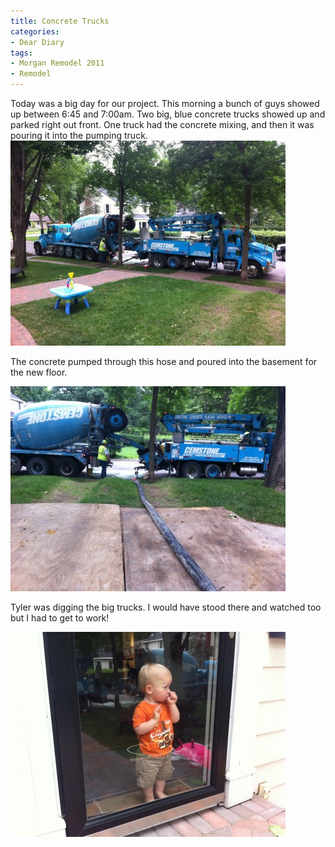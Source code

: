 ```yaml
---
title: Concrete Trucks
categories:
- Dear Diary
tags:
- Morgan Remodel 2011
- Remodel
---
```


Today was a big day for our project. This morning a bunch of guys showed up between 6:45 and 7:00am. Two big, blue concrete trucks showed up and parked right out front. One truck had the concrete mixing, and then it was pouring it into the pumping truck.
[![](/assets/posts/2011/image3-440x328.jpg)](http://thingelstad.com/s/concrete-trucks/image3/img)

The concrete pumped through this hose and poured into the basement for the new floor.

[![](/assets/posts/2011/image4-440x328.jpg)](http://thingelstad.com/s/concrete-trucks/image4/img)

Tyler was digging the big trucks. I would have stood there and watched too but I had to get to work!

[![](/assets/posts/2011/image5-440x328.jpg)](http://thingelstad.com/s/concrete-trucks/image5/img)
